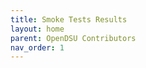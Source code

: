 ```yaml
---
title: Smoke Tests Results
layout: home
parent: OpenDSU Contributors
nav_order: 1
---
```


<div id="smoke-test-report-content">
</div>

<script>
  document.addEventListener('DOMContentLoaded', function() {
    let url = 'https://raw.githubusercontent.com/OpenDSU/opendsu-sdk/test_reports/testReport.html';
    fetch(url)
      .then(function(response) {
        if (response.ok) {
          return response.text();
        } else {
          throw new Error('Could not fetch the report');
        }
      })
      .then(function(html) {
        let parser = new DOMParser();
        let doc = parser.parseFromString(html, 'text/html');
        document.getElementById('smoke-test-report-content').appendChild(doc.body);
      })
      .catch(function(error) {
        console.error('Error fetching the report:', error);
        document.getElementById('smoke-test-report-content').innerHTML = `<p>Error loading report. Please check it at the following url: ${url}</p>`;
      });
  });
</script>
